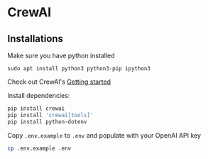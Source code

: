 # CrewAI

## Installations

Make sure you have python installed

`sudo apt install python3 python3-pip ipython3`

Check out CrewAI's  [Getting started](https://github.com/joaomdmoura/crewAI?tab=readme-ov-file#getting-started)

Install dependencies:

```bash
pip install crewai
pip install 'crewai[tools]'
pip install python-dotenv
```

Copy `.env.example` to `.env` and populate with your OpenAI API key

```bash
cp .env.example .env
```